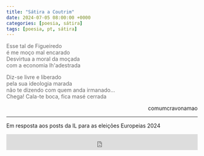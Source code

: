 ```yaml
---
title: "Sátira a Coutrim"
date: 2024-07-05 08:00:00 +0000
categories: [poesia, sátira]
tags: [poesia, pt, sátira]
---
```


<div style="color:DimGrey">
<p>
Esse tal de Figueiredo<br>
é me moço mal encarado<br>
Desvirtua a moral da moçada<br>
com a economia lh'adestrada<br>
</p>
<p>
Diz-se livre e liberado<br>
pela sua ideologia marada<br>
não te dizendo com quem anda irmanado...<br>
Chega! Cala-te boca, fica masé cerrada<br>
</p>
</div>
<p style="text-align:right">comumcravonamao</p>

---

Em resposta aos posts da IL para as eleições Europeias 2024

<iframe style="border: 0; width: 100%; height: 42px;" src="https://bandcamp.com/EmbeddedPlayer/album=1404691174/size=small/bgcol=333333/linkcol=0f91ff/track=3572683908/transparent=true/" seamless aoutoplay><a href="https://rastilho.bandcamp.com/album/o-ltimo-p-r-do-sol">O último pôr do sol by Viralata</a></iframe>
